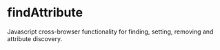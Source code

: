 # findAttribute
Javascript cross-browser functionality for finding, setting, removing and attribute discovery.
